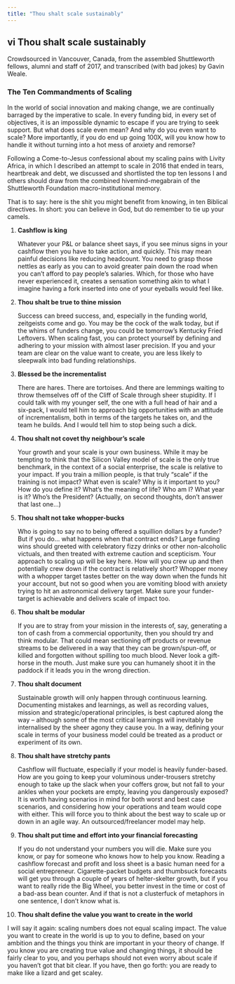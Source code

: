 ```yaml
---
title: "Thou shalt scale sustainably"
---
```


## **vi** Thou shalt scale sustainably

Crowdsourced in Vancouver, Canada, from the assembled Shuttleworth fellows, alumni and staff of 2017, and transcribed (with bad jokes) by Gavin Weale.

### The Ten Commandments of Scaling

In the world of social innovation and making change, we are continually barraged by the imperative to scale. In every funding bid, in every set of objectives, it is an impossible dynamic to escape if you are trying to seek support. But what does scale even mean? And why do you even want to scale? More importantly, if you do end up going 100X, will you know how to handle it without turning into a hot mess of anxiety and remorse?

Following a Come-to-Jesus confessional about my scaling pains with Livity Africa, in which I described an attempt to scale in 2016 that ended in tears, heartbreak and debt, we discussed and shortlisted the top ten lessons I and others should draw from the combined hivemind-megabrain of the Shuttleworth Foundation macro-institutional memory.

That is to say: here is the shit you might benefit from knowing, in ten Biblical directives. In short: you can believe in God, but do remember to tie up your camels.

1. **Cashflow is king**

   Whatever your P&L or balance sheet says, if you see minus signs in your cashflow then you have to take action, and quickly. This may mean painful decisions like reducing headcount. You need to grasp those nettles as early as you can to avoid greater pain down the road when you can’t afford to pay people’s salaries. Which, for those who have never experienced it, creates a sensation something akin to what I imagine having a fork inserted into one of your eyeballs would feel like.

2. **Thou shalt be true to thine mission**

   Success can breed success, and, especially in the funding world, zeitgeists come and go. You may be the cock of the walk today, but if the whims of funders change, you could be tomorrow’s Kentucky Fried Leftovers. When scaling fast, you can protect yourself by defining and adhering to your mission with almost laser precision. If you and your team are clear on the value want to create, you are less likely to sleepwalk into bad funding relationships.

3. **Blessed be the incrementalist**

   There are hares. There are tortoises. And there are lemmings waiting to throw themselves off of the Cliff of Scale through sheer stupidity. If I could talk with my younger self, the one with a full head of hair and a six-pack, I would tell him to approach big opportunities with an attitude of incrementalism, both in terms of the targets he takes on, and the team he builds. And I would tell him to stop being such a dick.

4. **Thou shalt not covet thy neighbour’s scale**

   Your growth and your scale is your own business. While it may be tempting to think that the Silicon Valley model of scale is the only true benchmark, in the context of a social enterprise, the scale is relative to your impact. If you train a million people, is that truly “scale” if the training is not impact? What even is scale? Why is it important to you? How do you define it? What’s the meaning of life? Who am I? What year is it? Who’s the President? (Actually, on second thoughts, don’t answer that last one…)

5. **Thou shalt not take whopper-bucks**

   Who is going to say no to being offered a squillion dollars by a funder? But if you do… what happens when that contract ends? Large funding wins should greeted with celebratory fizzy drinks or other non-alcoholic victuals, and then treated with extreme caution and scepticism. Your approach to scaling up will be key here. How will you crew up and then potentially crew down if the contract is relatively short? Whopper money with a whopper target tastes better on the way down when the funds hit your account, but not so good when you are vomiting blood with anxiety trying to hit an astronomical delivery target. Make sure your funder-target is achievable and delivers scale of impact too.

6. **Thou shalt be modular**

   If you are to stray from your mission in the interests of, say, generating a ton of cash from a commercial opportunity, then you should try and think modular. That could mean sectioning off products or revenue streams to be delivered in a way that they can be grown/spun-off, or killed and forgotten without spilling too much blood. Never look a gift-horse in the mouth. Just make sure you can humanely shoot it in the paddock if it leads you in the wrong direction.

7. **Thou shalt document**

   Sustainable growth will only happen through continuous learning. Documenting mistakes and learnings, as well as recording values, mission and strategic/operational principles, is best captured along the way – although some of the most critical learnings will inevitably be internalised by the sheer agony they cause you. In a way, defining your scale in terms of your business model could be treated as a product or experiment of its own.

8. **Thou shalt have stretchy pants**

   Cashflow will fluctuate, especially if your model is heavily funder-based. How are you going to keep your voluminous under-trousers stretchy enough to take up the slack when your coffers grow, but not fall to your ankles when your pockets are empty, leaving you dangerously exposed? It is worth having scenarios in mind for both worst and best case scenarios, and considering how your operations and team would cope with either. This will force you to think about the best way to scale up or down in an agile way. An outsourced/freelancer model may help.

9. **Thou shalt put time and effort into your financial forecasting**

   If you do not understand your numbers you will die. Make sure you know, or pay for someone who knows how to help you know. Reading a cashflow fore&shy;cast and profit and loss sheet is a basic human need for a social entrepreneur. Cigarette-packet budgets and thumbsuck forecasts will get you through a couple of years of helter-skelter growth, but if you want to really ride the Big Wheel, you better invest in the time or cost of a bad-ass bean counter. And if that is not a clusterfuck of metaphors in one sentence, I don’t know what is.

10. **Thou shalt define the value you want to create in the world**

   I will say it again: scaling numbers does not equal scaling impact. The value you want to create in the world is up to you to define, based on your ambition and the things you think are important in your theory of change. If you know you are creating true value and changing things, it should be fairly clear to you, and you perhaps should not even worry about scale if you haven’t got that bit clear. If you have, then go forth: you are ready to make like a lizard and get scaley.
